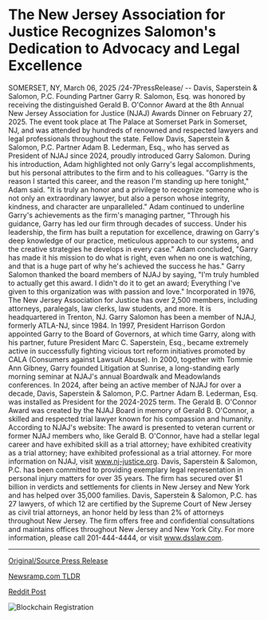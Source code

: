 # The New Jersey Association for Justice Recognizes Salomon's Dedication to Advocacy and Legal Excellence

SOMERSET, NY, March 06, 2025 /24-7PressRelease/ -- Davis, Saperstein & Salomon, P.C. Founding Partner Garry R. Salomon, Esq. was honored by receiving the distinguished Gerald B. O'Connor Award at the 8th Annual New Jersey Association for Justice (NJAJ) Awards Dinner on February 27, 2025. The event took place at The Palace at Somerset Park in Somerset, NJ, and was attended by hundreds of renowned and respected lawyers and legal professionals throughout the state.  Fellow Davis, Saperstein & Salomon, P.C. Partner Adam B. Lederman, Esq., who has served as President of NJAJ since 2024, proudly introduced Garry Salomon. During his introduction, Adam highlighted not only Garry's legal accomplishments, but his personal attributes to the firm and to his colleagues. "Garry is the reason I started this career, and the reason I'm standing up here tonight," Adam said. "It is truly an honor and a privilege to recognize someone who is not only an extraordinary lawyer, but also a person whose integrity, kindness, and character are unparalleled." Adam continued to underline Garry's achievements as the firm's managing partner, "Through his guidance, Garry has led our firm through decades of success. Under his leadership, the firm has built a reputation for excellence, drawing on Garry's deep knowledge of our practice, meticulous approach to our systems, and the creative strategies he develops in every case." Adam concluded, "Garry has made it his mission to do what is right, even when no one is watching, and that is a huge part of why he's achieved the success he has."  Garry Salomon thanked the board members of NJAJ by saying, "I'm truly humbled to actually get this award. I didn't do it to get an award; Everything I've given to this organization was with passion and love." Incorporated in 1976, The New Jersey Association for Justice has over 2,500 members, including attorneys, paralegals, law clerks, law students, and more. It is headquartered in Trenton, NJ. Garry Salomon has been a member of NJAJ, formerly ATLA-NJ, since 1984. In 1997, President Harrison Gordon appointed Garry to the Board of Governors, at which time Garry, along with his partner, future President Marc C. Saperstein, Esq., became extremely active in successfully fighting vicious tort reform initiatives promoted by CALA (Consumers against Lawsuit Abuse). In 2000, together with Tommie Ann Gibney, Garry founded Litigation at Sunrise, a long-standing early morning seminar at NJAJ's annual Boardwalk and Meadowlands conferences. In 2024, after being an active member of NJAJ for over a decade, Davis, Saperstein & Salomon, P.C. Partner Adam B. Lederman, Esq. was installed as President for the 2024-2025 term.  The Gerald B. O'Connor Award was created by the NJAJ Board in memory of Gerald B. O'Connor, a skilled and respected trial lawyer known for his compassion and humanity. According to NJAJ's website: The award is presented to veteran current or former NJAJ members who, like Gerald B. O'Connor, have had a stellar legal career and have exhibited skill as a trial attorney; have exhibited creativity as a trial attorney; have exhibited professional as a trial attorney.  For more information on NJAJ, visit www.nj-justice.org.  Davis, Saperstein & Salomon, P.C. has been committed to providing exemplary legal representation in personal injury matters for over 35 years. The firm has secured over $1 billion in verdicts and settlements for clients in New Jersey and New York and has helped over 35,000 families. Davis, Saperstein & Salomon, P.C. has 27 lawyers, of which 12 are certified by the Supreme Court of New Jersey as civil trial attorneys, an honor held by less than 2% of attorneys throughout New Jersey. The firm offers free and confidential consultations and maintains offices throughout New Jersey and New York City. For more information, please call 201-444-4444, or visit www.dsslaw.com. 

---

[Original/Source Press Release](https://www.24-7pressrelease.com/press-release/520331/the-new-jersey-association-for-justice-recognizes-salomons-dedication-to-advocacy-and-legal-excellence)
                    

[Newsramp.com TLDR](https://newsramp.com/curated-news/garry-r-salomon-receives-prestigious-award-at-njaj-awards-dinner/acc93ff5a7916ff9a937319bb01e660f) 

 



[Reddit Post](https://www.reddit.com/r/AwardsAndRecognition/comments/1j4qwk6/garry_r_salomon_receives_prestigious_award_at/) 



![Blockchain Registration](https://cdn.newsramp.app/24-7PressRelease/qrcode/253/6/mintnW03.webp)
